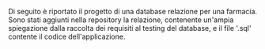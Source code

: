 Di seguito è riportato il progetto di una database relazione per una farmacia. Sono stati aggiunti nella repository la relazione, contenente un'ampia spiegazione dalla raccolta dei requisiti al testing del database, e il file '.sql' contente il codice dell'applicazione. 
